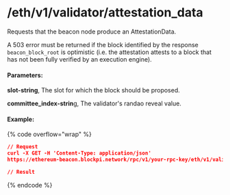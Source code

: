 # /eth/v1/validator/attestation\_data

Requests that the beacon node produce an AttestationData.

A 503 error must be returned if the block identified by the response `beacon_block_root` is optimistic (i.e. the attestation attests to a block that has not been fully verified by an execution engine).

#### Parameters:

**slot-string**, The slot for which the block should be proposed.

**committee\_index-strin**g, The validator's randao reveal value.

#### Example:

{% code overflow="wrap" %}
```json
// Request
curl -X GET -H 'Content-Type: application/json' 
https://ethereum-beacon.blockpi.network/rpc/v1/your-rpc-key/eth/v1/validator/attestation_data?slot=9091263&committee_index=1

// Result

```
{% endcode %}
